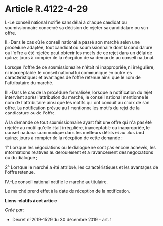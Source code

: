 # Article R.4122-4-29

I.-Le conseil national notifie sans délai à chaque candidat ou soumissionnaire concerné sa décision de rejeter sa candidature
ou son offre.

II.-Dans le cas où le conseil national a passé son marché selon une procédure adaptée, tout candidat ou soumissionnaire dont
la candidature ou l'offre a été rejetée peut obtenir les motifs de ce rejet dans un délai de quinze jours à compter de la
réception de sa demande au conseil national.

Lorsque l'offre de ce soumissionnaire n'était ni inappropriée, ni irrégulière, ni inacceptable, le conseil national lui
communique en outre les caractéristiques et avantages de l'offre retenue ainsi que le nom de l'attributaire du marché.

III.-Dans le cas de la procédure formalisée, lorsque la notification du rejet intervient après l'attribution du marché, le
conseil national mentionne le nom de l'attributaire ainsi que les motifs qui ont conduit au choix de son offre. La
notification prévue au I mentionne les motifs du rejet de la candidature ou de l'offre.

A la demande de tout soumissionnaire ayant fait une offre qui n'a pas été rejetée au motif qu'elle était irrégulière,
inacceptable ou inappropriée, le conseil national communique dans les meilleurs délais et au plus tard quinze jours à compter
de la réception de cette demande :

1° Lorsque les négociations ou le dialogue ne sont pas encore achevés, les informations relatives au déroulement et à
l'avancement des négociations ou du dialogue ;

2° Lorsque le marché a été attribué, les caractéristiques et les avantages de l'offre retenue.

IV.-Le conseil national notifie le marché au titulaire.

Le marché prend effet à la date de réception de la notification.

**Liens relatifs à cet article**

_Créé par_:

  - Décret n°2019-1529 du 30 décembre 2019 - art. 1
